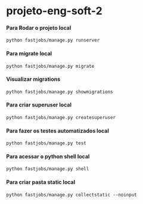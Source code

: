 # projeto-eng-soft-2

#### Para Rodar o projeto local
```python fastjobs/manage.py runserver```

#### Para migrate local
```python fastjobs/manage.py migrate```

#### Visualizar migrations
```python fastjobs/manage.py showmigrations```

#### Para criar superuser local
```python fastjobs/manage.py createsuperuser```

#### Para fazer os testes automatizados local
```python fastjobs/manage.py test```

#### Para acessar o python shell local
```python fastjobs/manage.py shell```

#### Para criar pasta static local
```python fastjobs/manage.py collectstatic --noinput```